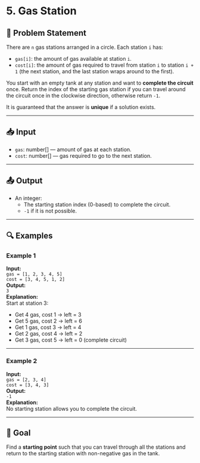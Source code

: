 # 5. Gas Station

## 🧩 Problem Statement

There are `n` gas stations arranged in a circle. Each station `i` has:

-   `gas[i]`: the amount of gas available at station `i`.
-   `cost[i]`: the amount of gas required to travel from station `i` to station `i + 1` (the next station, and the last station wraps around to the first).

You start with an empty tank at any station and want to **complete the circuit** once. Return the index of the starting gas station if you can travel around the circuit once in the clockwise direction, otherwise return `-1`.

It is guaranteed that the answer is **unique** if a solution exists.

---

## 📥 Input

-   `gas`: number[] — amount of gas at each station.
-   `cost`: number[] — gas required to go to the next station.

---

## 📤 Output

-   An integer:
    -   The starting station index (0-based) to complete the circuit.
    -   `-1` if it is not possible.

---

## 🔍 Examples

### Example 1

**Input:**  
`gas = [1, 2, 3, 4, 5]`  
`cost = [3, 4, 5, 1, 2]`  
**Output:**  
`3`  
**Explanation:**  
Start at station 3:

-   Get 4 gas, cost 1 → left = 3
-   Get 5 gas, cost 2 → left = 6
-   Get 1 gas, cost 3 → left = 4
-   Get 2 gas, cost 4 → left = 2
-   Get 3 gas, cost 5 → left = 0 (complete circuit)

---

### Example 2

**Input:**  
`gas = [2, 3, 4]`  
`cost = [3, 4, 3]`  
**Output:**  
`-1`  
**Explanation:**  
No starting station allows you to complete the circuit.

---

## 🧠 Goal

Find a **starting point** such that you can travel through all the stations and return to the starting station with non-negative gas in the tank.
